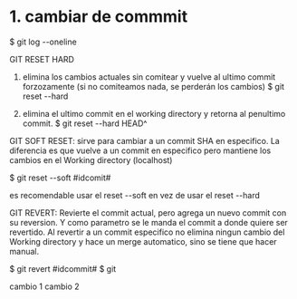 # 1. cambiar de commmit


$ git log --oneline

GIT RESET HARD

1. elimina los cambios actuales sin comitear y vuelve al ultimo commit forzozamente (si no comiteamos nada, se perderán los cambios)
   $ git reset --hard
   
2. elimina el ultimo commit en el working directory y retorna al penultimo commit.
$ git reset --hard HEAD^
   

GIT SOFT RESET: sirve para cambiar a un commit SHA en especifico. 
La diferencia es que vuelve a un commit en especifico pero mantiene los cambios en el Working directory (localhost)

$ git reset --soft #idcomit#

es recomendable usar el reset --soft en vez de usar el reset --hard

GIT REVERT: Revierte el commit actual, pero agrega un nuevo commit con su reversion. Y como parametro
se le manda el commit a donde quiere ser revertido. 
Al revertir a un commit especifico no elimina ningun cambio del Working directory y hace un merge automatico,
sino se tiene que hacer manual.

$ git revert #idcommit#
$ git


cambio 1
cambio 2
